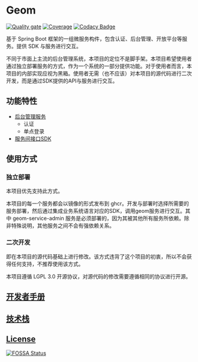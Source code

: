 # Geom

[![Quality gate](https://sonarcloud.io/api/project_badges/quality_gate?project=xezzon_geom-spring-boot)](https://sonarcloud.io/summary/new_code?id=xezzon_geom-spring-boot)
[![Coverage](https://sonarcloud.io/api/project_badges/measure?project=xezzon_geom-spring-boot&metric=coverage)](https://sonarcloud.io/summary/new_code?id=xezzon_geom-spring-boot)
[![Codacy Badge](https://app.codacy.com/project/badge/Grade/049cec67356449e2a95502b441ad005f)](https://app.codacy.com/gh/xezzon/geom-spring-boot/dashboard?utm_source=gh&utm_medium=referral&utm_content=&utm_campaign=Badge_grade)

基于 Spring Boot 框架的一组微服务构件，包含认证、后台管理、开放平台等服务。提供 SDK 与服务进行交互。

不同于市面上主流的后台管理系统，本项目的定位不是脚手架。本项目希望使用者通过独立部署服务的方式，作为一个系统的一部分提供功能。对于使用者而言，本项目的内部实现应视为黑箱。使用者无需（也不应该）对本项目的源代码进行二次开发，而是通过SDK提供的API与服务进行交互。

## 功能特性

- [后台管理服务](./geom-service/geom-service-admin/README.md)
  - 认证
  - 单点登录
- [服务间接口SDK](./geom-proto/README.md)

## 使用方式

### 独立部署

本项目优先支持此方式。

本项目的每一个服务都会以镜像的形式发布到 ghcr。开发与部署时选择所需要的服务部署，然后通过集成业务系统语言对应的SDK，调用geom服务进行交互。其中 geom-service-admin 服务是必须部署的，因为其被其他所有服务所依赖。除非特殊说明，其他服务之间不会有强依赖关系。

### 二次开发

即在本项目的源代码基础上进行修改。该方式违背了这个项目的初衷，所以不会获得任何支持，不推荐使用该方式。

本项目遵循 LGPL 3.0 开源协议，对源代码的修改需要遵循相同的协议进行开源。

## [开发者手册](./CONTRIBUTING.md)

## [技术栈](https://xezzon.github.io/geom-spring-boot/dependencies.html)

## [License](https://xezzon.github.io/geom-spring-boot/licenses.html)

[![FOSSA Status](https://app.fossa.com/api/projects/git%2Bgithub.com%2Fxezzon%2Fgeom-spring-boot.svg?type=large)](https://app.fossa.com/projects/git%2Bgithub.com%2Fxezzon%2Fgeom-spring-boot?ref=badge_large)

